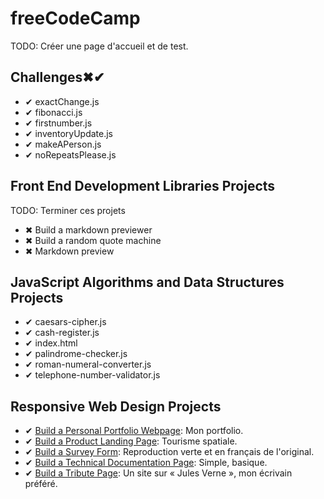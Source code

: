 # freeCodeCamp

TODO: Créer une page d'accueil et de test.

## Challenges✖✔

- ✔ exactChange.js
- ✔ fibonacci.js
- ✔ firstnumber.js
- ✔ inventoryUpdate.js
- ✔ makeAPerson.js
- ✔ noRepeatsPlease.js

## Front End Development Libraries Projects

TODO: Terminer ces projets

- ✖ Build a markdown previewer
- ✖ Build a random quote machine
- ✖ Markdown preview

## JavaScript Algorithms and Data Structures Projects

- ✔ caesars-cipher.js
- ✔ cash-register.js
- ✔ index.html
- ✔ palindrome-checker.js
- ✔ roman-numeral-converter.js
- ✔ telephone-number-validator.js

## Responsive Web Design Projects

- ✔ [Build a Personal Portfolio Webpage](https://codepen.io/bastienrc/full/jVoOOM): Mon portfolio.
- ✔ [Build a Product Landing Page](https://codepen.io/bastienrc/full/gZyaZz): Tourisme spatiale.
- ✔ [Build a Survey Form](https://codepen.io/bastienrc/full/bOjMjQ): Reproduction verte et en français de l'original.
- ✔ [Build a Technical Documentation Page](https://codepen.io/bastienrc/full/aPxvrm): Simple, basique.
- ✔ [Build a Tribute Page](https://codepen.io/bastienrc/full/jVXQBv): Un site sur « Jules Verne », mon écrivain préféré.
